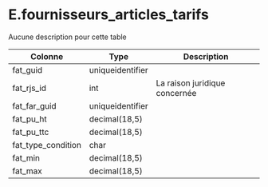 # E.fournisseurs_articles_tarifs

Aucune description pour cette table

Colonne|Type|Description
---|---|---
fat_guid|uniqueidentifier|
fat_rjs_id|int|La raison juridique concernée 
fat_far_guid|uniqueidentifier|
fat_pu_ht|decimal(18,5)|
fat_pu_ttc|decimal(18,5)|
fat_type_condition|char|
fat_min|decimal(18,5)|
fat_max|decimal(18,5)|
